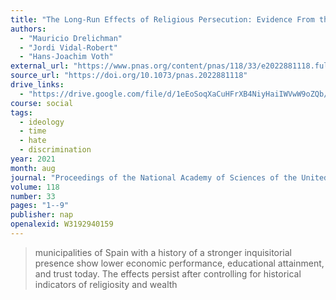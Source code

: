 ```yaml
---
title: "The Long-Run Effects of Religious Persecution: Evidence From the Spanish Inquisition"
authors:
  - "Mauricio Drelichman"
  - "Jordi Vidal-Robert"
  - "Hans-Joachim Voth"
external_url: "https://www.pnas.org/content/pnas/118/33/e2022881118.full.pdf"
source_url: "https://doi.org/10.1073/pnas.2022881118"
drive_links:
  - "https://drive.google.com/file/d/1eEoSoqXaCuHFrXB4NiyHaiIWVwW9oZQb/view?usp=drivesdk"
course: social
tags:
  - ideology
  - time
  - hate
  - discrimination
year: 2021
month: aug
journal: "Proceedings of the National Academy of Sciences of the United States of America"
volume: 118
number: 33
pages: "1--9"
publisher: nap
openalexid: W3192940159
---
```


> municipalities of Spain with a history of a stronger inquisitorial presence show lower economic performance, educational attainment, and trust today.
> The effects persist after controlling for historical indicators of religiosity and wealth
